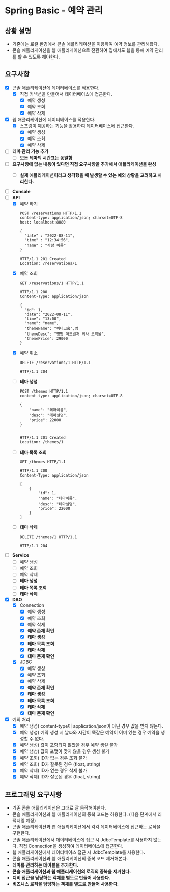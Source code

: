 # Spring Basic - 예약 관리

## 상황 설명

- 기존에는 로컬 환경에서 콘솔 애플리케이션을 이용하여 예약 정보를 관리해왔다.
- 콘솔 애플리케이션을 웹 애플리케이션으로 전환하여 집에서도 웹을 통해 예약 관리를 할 수 있도록 해야한다.

## 요구사항

- [X] 콘솔 애플리케이션에 데이터베이스를 적용한다.
  - [X] 직접 커넥션을 만들어서 데이터베이스에 접근한다.
    - [X] 예약 생성
    - [X] 예약 조회
    - [X] 예약 삭제
- [X] 웹 애플리케이션에 데이터베이스를 적용한다.
  -  [X] 스프링이 제공하는 기능을 활용하여 데이터베이스에 접근한다.
    - [X] 예약 생성
    - [X] 예약 조회
    - [X] 예약 삭제
- [ ] **테마 관리 기능 추가**
  - [ ] **모든 테마의 시간표는 동일함**
- [ ] **요구사항에 없는 내용이 있다면 직접 요구사항을 추가해서 애플리케이션을 완성**
  - [ ] **실제 애플리케이션이라고 생각했을 때 발생할 수 있는 예외 상황을 고려하고 처리한다.**


- [ ] **Console**
- [ ] **API**
  - [X] 예약 하기
    ```
    POST /reservations HTTP/1.1
    content-type: application/json; charset=UTF-8
    host: localhost:8080
      
    {
      "date" : "2022-08-11",
      "time" : "12:34:56",
      "name" : "사람 이름"
    }
    ```
    ```
    HTTP/1.1 201 Created
    Location: /reservations/1
    ```
  - [X] 예약 조회
    ```
    GET /reservations/1 HTTP/1.1
    ```
    ```
    HTTP/1.1 200 
    Content-Type: application/json
      
    {
      "id": 1,
      "date": "2022-08-11",
      "time": "13:00",
      "name": "name",
      "themeName": "워너고홈",영
      "themeDesc": "병맛 어드벤처 회사 코믹물",
      "themePrice": 29000
    }
    ```
  - [X] 예약 취소
    ```
    DELETE /reservations/1 HTTP/1.1
    ```
    ```
    HTTP/1.1 204 
    ```
  - [ ] **테마 생성**
    ```
    POST /themes HTTP/1.1
    content-type: application/json; charset=UTF-8
      
    {
        "name": "테마이름",
        "desc": "테마설명",
        "price": 22000
    }
      
    ```
    ```
    HTTP/1.1 201 Created
    Location: /themes/1
    ```
  - [ ] **테마 목록 조회**
    ```
    GET /themes HTTP/1.1
    ```
    ```
    HTTP/1.1 200 
    Content-Type: application/json
      
    [
        {
            "id": 1,
            "name": "테마이름",
            "desc": "테마설명",
            "price": 22000
        }
    ]
    ```
  - [ ] **테마 삭제**
    ```
    DELETE /themes/1 HTTP/1.1
    ```
    ```
    HTTP/1.1 204 
    ```
- [ ] **Service**
  - [ ] 예약 생성
  - [ ] 예약 조회
  - [ ] 예약 삭제
  - [ ] **테마 생성**
  - [ ] **테마 목록 조회**
  - [ ] **테마 삭제**
- [X] **DAO**
  - [X] Connection
    - [X] 예약 생성
    - [X] 예약 조회
    - [X] 예약 삭제
    - [X] **예약 존재 확인**
    - [X] **테마 생성**
    - [X] **테마 목록 조회**
    - [X] **테마 삭제**
    - [X] **테마 존재 확인**
  - [X] JDBC
    - [X] 예약 생성
    - [X] 예약 조회
    - [X] 예약 삭제
    - [X] **예약 존재 확인**
    - [X] **테마 생성**
    - [X] **테마 목록 조회**
    - [X] **테마 삭제**
    - [X] **테마 존재 확인**
- [X] 예외 처리
  - [X] 예약 생성) content-type이 application/json이 아닌 경우 값을 받지 않는다.
  - [X] 예약 생성) 예약 생성 시 날짜와 시간이 똑같은 예약이 이미 있는 경우 예약을 생성할 수 없다.
  - [X] 예약 생성) 값이 포함되지 않았을 경우 예약 생설 불가
  - [X] 예약 생성) 값의 포맷이 맞지 않을 경우 생성 불가
  - [X] 예약 조회) ID가 없는 경우 조회 불가
  - [X] 예약 조회) ID가 잘못된 경우 (float, string)
  - [X] 예약 삭제) ID가 없는 경우 삭제 불가
  - [X] 예약 삭제) ID가 잘못된 경우 (float, string)

## 프로그래밍 요구사항

- 기존 콘솔 애플리케이션은 그대로 잘 동작해야한다.
- 콘솔 애플리케이션과 웹 애플리케이션의 중복 코드는 허용한다. (다음 단계에서 리팩터링 예정)
- 콘솔 애플리케이션과 웹 애플리케이션에서 각각 데이터베이스에 접근하는 로직을 구현한다.
- 콘솔 애플리케이션에서 데이터베이스에 접근 시 JdbcTemplate를 사용하지 않는다. 직접 Connection을 생성하여 데이터베이스에 접근한다.
- 웹 애플리케이션에서 데이터베이스 접근 시 JdbcTemplate를 사용한다.
- 콘솔 애플리케이션과 웹 애플리케이션의 중복 코드 제거해본다.
- **테마를 관리하는 테이블을 추가한다.**
- **콘솔 애플리케이션과 웹 애플리케이션의 로직의 중복을 제거한다.**
- **디비 접근을 담당하는 객체를 별도로 만들어 사용한다.**
- **비즈니스 로직을 담당하는 객체를 별도로 만들어 사용한다.**
